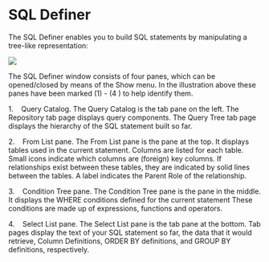 # SQL Definer

The SQL Definer enables you to build SQL statements by manipulating a tree-like representation:

![](/api/Modeller%20and%20Rules%20Engine/Introducing%20USoft%20Modeller%20and%20Rules%20Engine/assets/584494f5-afbf-48db-9801-e9c383a60a0a.png)

The SQL Definer window consists of four panes, which can be opened/closed by means of the Show menu. In the illustration above these panes have been marked (1) - (4 ) to help identify them.

1.    Query Catalog. The Query Catalog is the tab pane on the left. The Repository tab page displays query components. The Query Tree tab page displays the hierarchy of the SQL statement built so far.

2.    From List pane. The From List pane is the pane at the top. It displays tables used in the current statement. Columns are listed for each table. Small icons indicate which columns are (foreign) key columns. If relationships exist between these tables, they are indicated by solid lines between the tables. A label indicates the Parent Role of the relationship.

3.    Condition Tree pane. The Condition Tree pane is the pane in the middle. It displays the WHERE conditions defined for the current statement These conditions are made up of expressions, functions and operators.

4.    Select List pane. The Select List pane is the tab pane at the bottom. Tab pages display the text of your SQL statement so far, the data that it would retrieve, Column Definitions, ORDER BY definitions, and GROUP BY definitions, respectively.